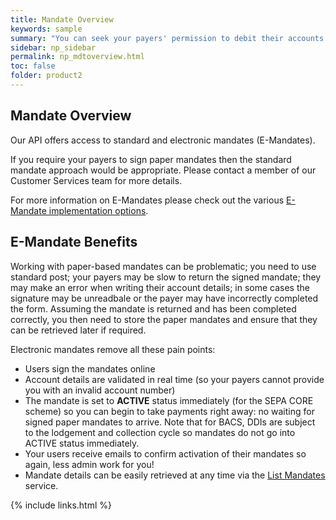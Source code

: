 ```yaml
---
title: Mandate Overview
keywords: sample
summary: "You can seek your payers' permission to debit their accounts with a paper mandate or via an e-mandate. Our APIs allow you to work with either approach."
sidebar: np_sidebar
permalink: np_mdtoverview.html
toc: false
folder: product2
---
```



## Mandate Overview

Our API offers access to standard and electronic mandates (E-Mandates).

If you require your payers to sign paper mandates then the standard mandate approach would be appropriate. Please contact a member of our Customer Services team for more details.

For more information on E-Mandates please check out the various <a href="em_overview.html">E-Mandate implementation options</a>.


## E-Mandate Benefits

Working with paper-based mandates can be problematic; you need to use standard post; your payers may be slow to return the signed mandate; they may make an error when writing their account details; in some cases the signature may be unreadbale or the payer may have incorrectly completed the form. Assuming the mandate is returned and has been completed correctly, you then need to store the paper mandates and ensure that they can be retrieved later if required.

Electronic mandates remove all these pain points:

* Users sign the mandates online
* Account details are validated in real time (so your payers cannot provide you with an invalid account number)
* The mandate is set to <b>ACTIVE</b> status immediately (for the SEPA CORE scheme) so you can begin to take payments right away: no waiting for signed paper mandates to arrive. Note that for BACS, DDIs are subject to the lodgement and collection cycle so mandates do not go into ACTIVE status immediately.
* Your users receive emails to confirm activation of their mandates so again, less admin work for you!
* Mandate details can be easily retrieved at any time via the <a href = "np_listmandates.html">List Mandates</a> service.

{% include links.html %}
